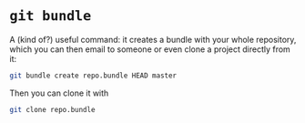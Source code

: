 # `git bundle`
A (kind of?) useful command: it creates a bundle with your whole repository, which you can then email to someone or even clone a project directly from it:

```sh
git bundle create repo.bundle HEAD master
```

Then you can clone it with
```sh
git clone repo.bundle
```
